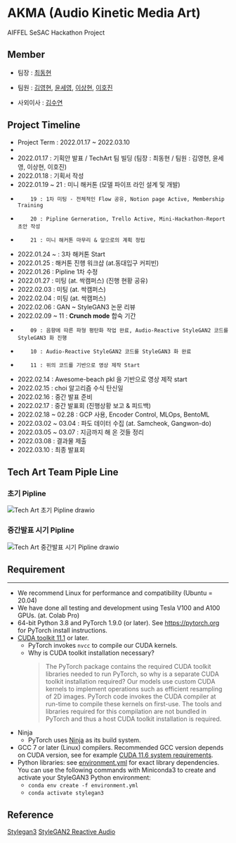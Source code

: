 # AKMA (Audio Kinetic Media Art)
AIFFEL SeSAC Hackathon Project


## Member
- 팀장 : [최동현](https://github.com/donghyundavidchoi)

- 팀원 : [김영현](https://github.com/kim1987), [윤세영](https://github.com/uni1023), [이상현](https://github.com/oddhyeon), [이호진](https://github.com/ghwlsdl)

- 사외이사 : [김수연](https://github.com/estela19)


## Project Timeline
* Project Term : 2022.01.17 ~ 2022.03.10
* 
* 2022.01.17 : 기획안 발표 / TechArt 팀 빌딩 (팀장 : 최동현 / 팀원 : 김영현, 윤세영, 이상현, 이호진)
* 2022.01.18 : 기획서 작성
* 2022.01.19 ~ 21 : 미니 해커톤 (모델 파이프 라인 설계 및 개발)
*         19 : 1차 미팅 - 전체적인 Flow 공유, Notion page Active, Membership Training
*         20 : Pipline Gerneration, Trello Active, Mini-Hackathon-Report 초안 작성
*         21 : 미니 해커톤 마무리 & 앞으로의 계획 정립
* 2022.01.24 ~ : 3차 해커톤 Start
* 2022.01.25 : 해커톤 진행 워크샵 (at.동대입구 커피빈)
* 2022.01.26 : Pipline 1차 수정
* 2022.01.27 : 미팅 (at. 싹캠퍼스) (진행 현황 공유)
* 2022.02.03 : 미팅 (at. 싹캠퍼스)
* 2022.02.04 : 미팅 (at. 싹캠퍼스)
* 2022.02.06 : GAN ~ StyleGAN3 논문 리뷰
* 2022.02.09 ~ 11 : **Crunch mode** 합숙 기간
*         09 : 음향에 따른 파형 평탄화 작업 완료, Audio-Reactive StyleGAN2 코드를 StyleGAN3 화 진행
*         10 : Audio-Reactive StyleGAN2 코드를 StyleGAN3 화 완료
*         11 : 위의 코드를 기반으로 영상 제작 Start
* 2022.02.14 : Awesome-beach pkl 을 기반으로 영상 제작 start
* 2022.02.15 : choi 알고리즘 수식 탄신일
* 2022.02.16 : 중간 발표 준비
* 2022.02.17 : 중간 발표회 (진행상황 보고 & 피드백)
* 2022.02.18 ~ 02.28 : GCP 사용, Encoder Control, MLOps, BentoML
* 2022.03.02 ~ 03.04 : 파도 데이터 수집 (at. Samcheok, Gangwon-do)
* 2022.03.05 ~ 03.07 : 지금까지 해 온 것들 정리
* 2022.03.08 : 결과물 제출
* 2022.03.10 : 최종 발표회


## Tech Art Team Piple Line

### 초기 Pipline
![Tech Art 초기 Pipline drawio](https://user-images.githubusercontent.com/90362869/150274518-22b3e367-765b-43f4-94b8-c5dd6a85e6a6.png)

### 중간발표 시기 Pipline
![Tech Art 중간발표 시기 Pipline drawio](https://user-images.githubusercontent.com/90362869/154292356-cf968c4f-e0f4-47e1-a8ec-0fd06088c636.jpeg)


## Requirement
---
- We recommend Linux for performance and compatibility (Ubuntu = 20.04) 
- We have done all testing and development using Tesla V100 and A100 GPUs. (at. Colab Pro)
- 64-bit Python 3.8 and PyTorch 1.9.0 (or later). See https://pytorch.org for PyTorch install instructions.
- [CUDA toolkit 11.1](https://developer.nvidia.com/cuda-toolkit) or later.
  - PyTorch invokes `nvcc` to compile our CUDA kernels.
  - Why is CUDA toolkit installation necessary?
    > The PyTorch package contains the required CUDA toolkit libraries needed to run PyTorch, so why is a separate CUDA toolkit installation required? Our models use custom CUDA kernels to implement operations such as efficient resampling of 2D images. PyTorch code invokes the CUDA compiler at run-time to compile these kernels on first-use. The tools and libraries required for this compilation are not bundled in PyTorch and thus a host CUDA toolkit installation is required.
- Ninja
  - PyTorch uses [Ninja](https://ninja-build.org/) as its build system.
- GCC 7 or later (Linux) compilers. Recommended GCC version depends on CUDA version, see for example [CUDA 11.6 system requirements](https://docs.nvidia.com/cuda/archive/11.6.0/index.html).
- Python libraries: see [environment.yml](https://github.com/TeamTechArt/HanGAN/blob/main/environment.yml) for exact library dependencies. You can use the following commands with Miniconda3 to create and activate your StyleGAN3 Python environment:
  - `conda env create -f environment.yml`
  - `conda activate stylegan3`

## Reference
[Stylegan3](https://github.com/NVlabs/stylegan3)
[StyleGAN2 Reactive Audio](https://github.com/dvschultz/ai/blob/master/StyleGAN2_AudioReactive.ipynb)
